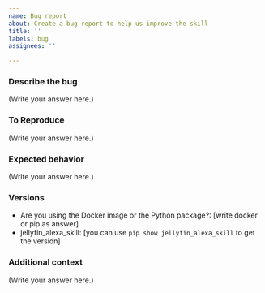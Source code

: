 ```yaml
---
name: Bug report
about: Create a bug report to help us improve the skill
title: ''
labels: bug
assignees: ''

---
```


### Describe the bug

[comment]: <> (A clear and concise description of what the bug is.)

(Write your answer here.)

### To Reproduce

[comment]: <> (Steps to reproduce the behavior.)

(Write your answer here.)

### Expected behavior

[comment]: <> (A clear and concise description of what you expected to happen.)

(Write your answer here.)

### Versions

[comment]: <> (Please complete the following version information.)

 - Are you using the Docker image or the Python package?: [write docker or pip as answer]
 - jellyfin_alexa_skill: [you can use `pip show jellyfin_alexa_skill` to get the version]

### Additional context

[comment]: <> (Add any other context about the problem here. E.g. Logs and error messages.)

(Write your answer here.)